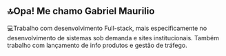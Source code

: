 <h2>🔝Opa! Me chamo Gabriel Maurilio</h2><p>💻Trabalho com desenvolvimento Full-stack, mais especificamente no desenvolvimento de sistemas sob demanda e sites institucionais. Também trabalho com lançamento de info produtos e gestão de tráfego.</p>

